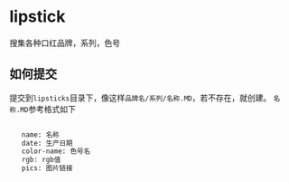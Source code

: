 # lipstick
搜集各种口红品牌，系列，色号

## 如何提交

提交到<code>lipsticks</code>目录下，像这样<code>品牌名/系列/名称.MD</code>，若不存在，就创建。
<code>名称.MD</code>参考格式如下

```markdown
   
   name: 名称
   date: 生产日期
   color-name: 色号名
   rgb: rgb值
   pics: 图片链接

```

